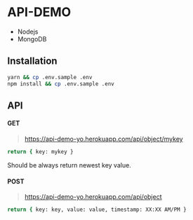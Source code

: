 # API-DEMO

- Nodejs
- MongoDB

## Installation
```sh
yarn && cp .env.sample .env
npm install && cp .env.sample .env
```

## API

#### GET
>https://api-demo-yo.herokuapp.com/api/object/mykey

```sh
return { key: mykey }
```
Should be always return newest key value.

#### POST
>https://api-demo-yo.herokuapp.com/api/object

```sh
return { key: key, value: value, timestamp: XX:XX AM/PM }
```
